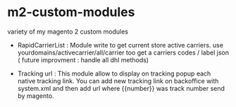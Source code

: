 # m2-custom-modules
variety of my magento 2 custom modules
 
 - RapidCarrierList : Module write to get current store active carriers. use yourdomains/activecarrier/all/carrier too get a carriers codes / label json ( future improvment : handle all dhl methods)
 
 - Tracking url : This module allow to display on tracking popup each native tracking link. You can add new tracking link on backoffice with system.xml and then add url where {{number}} was track number send by magento.